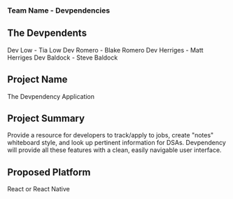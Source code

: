 ### Team Name - Devpendencies

## The Devpendents

Dev Low - Tia Low
Dev Romero - Blake Romero
Dev Herriges - Matt Herriges
Dev Baldock - Steve Baldock

## Project Name

The Devpendency Application

## Project Summary

Provide a resource for developers to track/apply to jobs, create "notes" whiteboard style, and look up pertinent information for DSAs. Devpendency will provide all these features with a clean, easily navigable user interface.

## Proposed Platform

React or React Native


